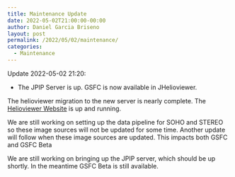 ```yaml
---
title: Maintenance Update
date: 2022-05-02T21:00:00-00:00
author: Daniel Garcia Briseno
layout: post
permalink: /2022/05/02/maintenance/
categories:
  - Maintenance
---
```


Update 2022-05-02 21:20:
  - The JPIP Server is up. GSFC is now available in JHelioviewer.

The helioviewer migration to the new server is nearly complete. The
[Helioviewer Website](https://helioviewer.org) is up and running.

We are still working on setting up the data pipeline for SOHO and
STEREO so these image sources will not be updated for some
time. Another update will follow when these image sources are
updated. This impacts both GSFC and GSFC Beta

We are still working on bringing up the JPIP server, which should be
up shortly. In the meantime GSFC Beta is still available.

